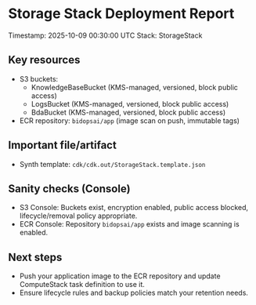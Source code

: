 # Storage Stack Deployment Report

Timestamp: 2025-10-09 00:30:00 UTC
Stack: StorageStack

Key resources
-------------
- S3 buckets:
  - KnowledgeBaseBucket (KMS-managed, versioned, block public access)
  - LogsBucket (KMS-managed, versioned, block public access)
  - BdaBucket (KMS-managed, versioned, block public access)
- ECR repository: `bidopsai/app` (image scan on push, immutable tags)

Important file/artifact
-----------------------
- Synth template: `cdk/cdk.out/StorageStack.template.json`

Sanity checks (Console)
-----------------------
- S3 Console: Buckets exist, encryption enabled, public access blocked, lifecycle/removal policy appropriate.
- ECR Console: Repository `bidopsai/app` exists and image scanning is enabled.

Next steps
----------
- Push your application image to the ECR repository and update ComputeStack task definition to use it.
- Ensure lifecycle rules and backup policies match your retention needs.
